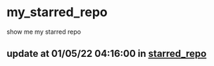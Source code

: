 # my_starred_repo
show me my starred repo

update at 01/05/22 04:16:00 in [starred_repo](./index.html)
---

